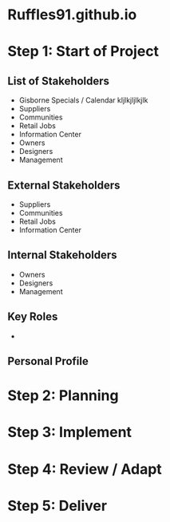 # Ruffles91.github.io

# Step 1: Start of Project

## List of Stakeholders

- Gisborne Specials / Calendar
  kljlkjljlkjlk
- Suppliers
- Communities
- Retail Jobs
- Information Center
- Owners
- Designers
- Management

## External Stakeholders

- Suppliers
- Communities
- Retail Jobs
- Information Center

## Internal Stakeholders

- Owners
- Designers
- Management

## Key Roles

- 

## Personal Profile

# Step 2: Planning

# Step 3: Implement

# Step 4: Review / Adapt

# Step 5: Deliver
